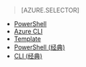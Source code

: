 > [AZURE.SELECTOR]
- [PowerShell](/documentation/articles/virtual-network-create-udr-arm-ps/)
- [Azure CLI](/documentation/articles/virtual-network-create-udr-arm-cli/)
- [Template](/documentation/articles/virtual-network-create-udr-arm-template/)
- [PowerShell (经典)](/documentation/articles/virtual-network-create-udr-classic-ps/)
- [CLI (经典)](/documentation/articles/virtual-network-create-udr-classic-cli/)
<!---HONumber=79-->
